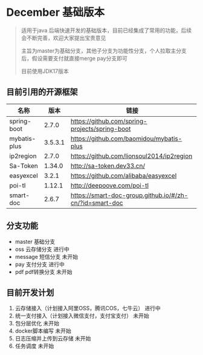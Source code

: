 # December 基础版本

> 适用于java 后端快速开发的基础版本，目前已经集成了常用的功能，后续会不断完善，欢迎大家提出宝贵意见
>
> 主旨为master为基础分支，其他子分支为功能性分支，个人拉取主分支后，假设需要支付就直接merge pay分支即可
> 
> 目前使用JDK17版本


## 目前引用的开源框架

| 名称         | 版本    | 链接                                                    |
| ------------ | ------- | ------------------------------------------------------- |
| spring-boot  | 2.7.0   | https://github.com/spring-projects/spring-boot          |
| mybatis-plus | 3.5.3.1 | https://github.com/baomidou/mybatis-plus                |
| ip2region    | 2.7.0   | https://github.com/lionsoul2014/ip2region               |
| Sa-Token     | 1.34.0  | http://sa-token.dev33.cn/                               |
| easyexcel    | 3.2.1   | https://github.com/alibaba/easyexcel                    |
| poi-tl       | 1.12.1  | http://deepoove.com/poi-tl                              |
| smart-doc    | 2.6.7   | https://smart-doc-group.github.io/#/zh-cn/?id=smart-doc |

## 分支功能
 - master 基础分支
 - oss 云存储分支 进行中
 - message 短信分支 未开始
 - pay 支付分支 进行中
 - pdf pdf转换分支 未开始

## 目前开发计划
1. 云存储接入（计划接入阿里OSS，腾讯COS，七牛云）  进行中
2. 统一支付接入（计划接入微信支付，支付宝支付）  未开始
3. 包分层优化  未开始
4. docker脚本编写  未开始
5. 日志压缩并上传到云存储  未开始
6. 任务调度  未开始

